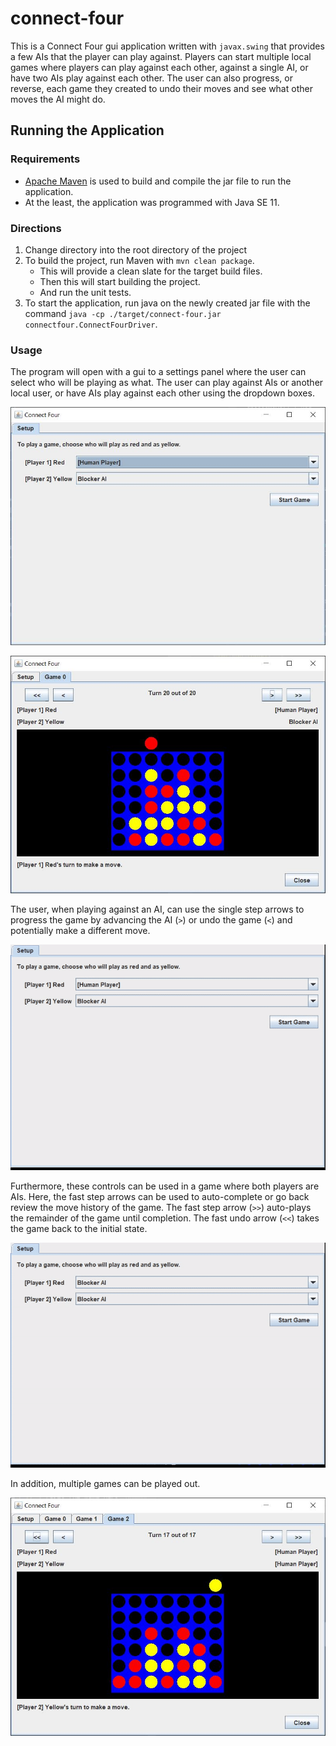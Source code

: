 # connect-four

This is a Connect Four gui application written with `javax.swing` that provides a few AIs that the player can play against. Players can start multiple local games where players can play against each other, against a single AI, or have two AIs play against each other. The user can also progress, or reverse, each game they created to undo their moves and see what other moves the AI might do.

## Running the Application

### Requirements

- [Apache Maven](https://maven.apache.org) is used to build and compile the jar file to run the application.
- At the least, the application was programmed with Java SE 11.

### Directions

1. Change directory into the root directory of the project
2. To build the project, run Maven with `mvn clean package`.
   - This will provide a clean slate for the target build files.
   - Then this will start building the project.
   - And run the unit tests.
3. To start the application, run java on the newly created jar file with the command `java -cp ./target/connect-four.jar connectfour.ConnectFourDriver`.

### Usage

The program will open with a gui to a settings panel where the user can select who will be playing as what. The user can play against AIs or another local user, or have AIs play against each other using the dropdown boxes.

![Connect Four gui on program start.](./readme.images/connectfour_gui1.jpg)

![Connect Four game being played.](./readme.images/connectfour_gui2.jpg)

The user, when playing against an AI, can use the single step arrows to progress the game by advancing the AI (`>`) or undo the game (`<`) and potentially make a different move.

![Connect Four game where a human is playing against an AI using the gui controls.](./readme.images/connectfour_human_ai.gif)

Furthermore, these controls can be used in a game where both players are AIs. Here, the fast step arrows can be used to auto-complete or go back review the move history of the game. The fast step arrow (`>>`) auto-plays the remainder of the game until completion. The fast undo arrow (`<<`) takes the game back to the initial state.

![Connect Four game where both players are AI and is being auto-played using the gui controls.](./readme.images/connectfour_ai.gif)

In addition, multiple games can be played out.

![Connect Four program hosting multiple games.](./readme.images/connectfour_gui3.jpg)